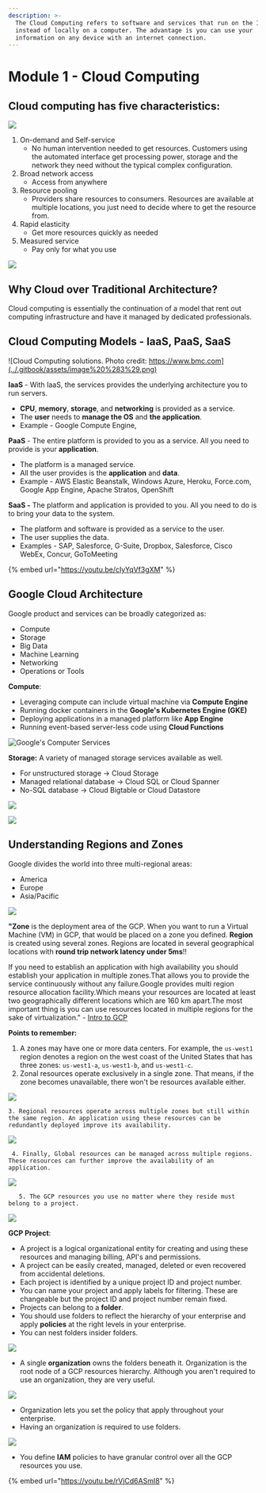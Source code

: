 ```yaml
---
description: >-
  The Cloud Computing refers to software and services that run on the Internet
  instead of locally on a computer. The advantage is you can use your
  information on any device with an internet connection.
---
```


# Module 1 - Cloud Computing

## Cloud computing has five characteristics:

![](../.gitbook/assets/image%20%2820%29.png)

1. On-demand and Self-service
   * No human intervention needed to get resources. Customers using the automated interface get processing power, storage and the network they need without the typical complex configuration.
2. Broad network access
   * Access from anywhere
3. Resource pooling
   * Providers share resources to consumers. Resources are available at multiple locations, you just need to decide where to get the resource from.
4. Rapid elasticity
   * Get more resources quickly as needed
5. Measured service
   * Pay only for what you use

![](../.gitbook/assets/image%20%282%29.png)

##  Why Cloud over Traditional Architecture?

Cloud computing is essentially the continuation of a model that rent out computing infrastructure and have it managed by dedicated professionals.

## Cloud Computing Models - IaaS, PaaS, SaaS

![Cloud Computing solutions. Photo credit: https://www.bmc.com](../.gitbook/assets/image%20%283%29.png)

**IaaS** - With IaaS, the services provides the underlying architecture you to run servers.

* **CPU**, **memory**, **storage**, and **networking** is provided as a service.
* The **user** needs to **manage the OS** and **the application**.
* Example - Google Compute Engine, 

**PaaS** - The entire platform is provided to you as a service. All you need to provide is your **application**.

* The platform is a managed service.
* All the user provides is the **application** and **data**.
* Example -  AWS Elastic Beanstalk, Windows Azure, Heroku, Force.com, Google App Engine, Apache Stratos, OpenShift

**SaaS -** The platform and application is provided to you. All you need to do is to bring your data to the system.

* The platform and software is provided as a service to the user.
* The user supplies the data.
* Examples - SAP, Salesforce, G-Suite, Dropbox, Salesforce, Cisco WebEx, Concur, GoToMeeting

{% embed url="https://youtu.be/cIyYqVf3gXM" %}

##  Google Cloud Architecture

Google product and services can be broadly categorized as:

* Compute
* Storage
* Big Data
* Machine Learning
* Networking
* Operations or Tools

**Compute**: 

* Leveraging compute can include virtual machine via **Compute Engine**
* Running docker containers in the **Google's Kubernetes Engine \(GKE\)**
* Deploying applications in a managed platform like **App Engine**
* Running event-based server-less code using **Cloud Functions**

![Google&apos;s Computer Services](../.gitbook/assets/image%20%287%29.png)

**Storage:** A variety of managed storage services available as well.

* For unstructured storage -&gt; Cloud Storage
* Managed relational database -&gt; Cloud SQL or Cloud Spanner
* No-SQL database -&gt; Cloud Bigtable or Cloud Datastore

![](../.gitbook/assets/image%20%2818%29.png)



![](../.gitbook/assets/image%20%2811%29.png)

## Understanding Regions and Zones

Google divides the world into three multi-regional areas: 

* America
* Europe
* Asia/Pacific

![](../.gitbook/assets/image%20%2817%29.png)

**"Zone** is the deployment area of the GCP. When you want to run a Virtual Machine \(VM\) in GCP, that would be placed on a zone you defined. **Region** is created using several zones. Regions are located in several geographical locations with **round trip network latency under 5ms**!! 

If you need to establish an application with high availability you should establish your application in multiple zones.That allows you to provide the service continuously without any failure.Google provides multi region resource allocation facility.Which means your resources are located at least two geographically different locations which are 160 km apart.The most important thing is you can use resources located in multiple regions for the sake of virtualization." - [Intro to GCP](https://medium.com/@sakunaj1996/google-cloud-platform-101-efbb81e7d3a6)

**Points to remember:** 

1. A zones may have one or more data centers. For example, the `us-west1` region denotes a region on the west coast of the United States that has three zones: `us-west1-a`, `us-west1-b`, and `us-west1-c`.
2. Zonal resources operate exclusively in a single zone. That means, if the zone becomes unavailable, there won't be resources available either.

![](../.gitbook/assets/image%20%2813%29.png)

    3. Regional resources operate across multiple zones but still within the same region. An application using these resources can be redundantly deployed improve its availability. 

![](../.gitbook/assets/image%20%2810%29.png)

     4. Finally, Global resources can be managed across multiple regions. These resources can further improve the availability of an application.

![](../.gitbook/assets/image%20%2819%29.png)

       5. The GCP resources you use no matter where they reside must belong to a project.

![](../.gitbook/assets/image%20%2816%29.png)

**GCP Project**: 

* A project is a logical organizational entity for creating and using these resources and managing billing, API's and permissions. 
* A project can be easily created, managed, deleted or even recovered from accidental deletions. 
* Each project is identified by a unique project ID and project number.
* You can name your project and apply labels for filtering. These are changeable but the project ID and project number remain fixed.
* Projects can belong to a **folder**. 
* You should use folders to reflect the hierarchy of your enterprise and apply **policies** at the right levels in your enterprise.
* You can nest folders insider folders.

![](../.gitbook/assets/image%20%2815%29.png)

* A single **organization** owns the folders beneath it. Organization is the root node of a GCP resources hierarchy. Although you aren't required to use an organization, they are very useful. 

![](../.gitbook/assets/image%20%286%29.png)

* Organization lets you set the policy that apply throughout your enterprise.
* Having an organization is required to use folders.

![](../.gitbook/assets/image%20%288%29.png)

* You define **IAM** policies to have granular control over all the GCP resources you use.

{% embed url="https://youtu.be/rVjCd6ASmI8" %}



